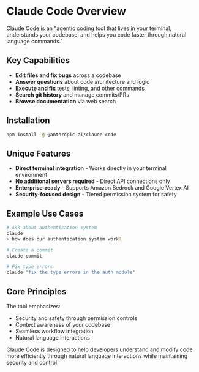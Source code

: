 # Claude Code Overview

Claude Code is an "agentic coding tool that lives in your terminal, understands your codebase, and helps you code faster through natural language commands."

## Key Capabilities

- **Edit files and fix bugs** across a codebase
- **Answer questions** about code architecture and logic
- **Execute and fix** tests, linting, and other commands
- **Search git history** and manage commits/PRs
- **Browse documentation** via web search

## Installation

```bash
npm install -g @anthropic-ai/claude-code
```

## Unique Features

- **Direct terminal integration** - Works directly in your terminal environment
- **No additional servers required** - Direct API connections only
- **Enterprise-ready** - Supports Amazon Bedrock and Google Vertex AI
- **Security-focused design** - Tiered permission system for safety

## Example Use Cases

```bash
# Ask about authentication system
claude
> how does our authentication system work?

# Create a commit
claude commit

# Fix type errors
claude "fix the type errors in the auth module"
```

## Core Principles

The tool emphasizes:
- Security and safety through permission controls
- Context awareness of your codebase
- Seamless workflow integration
- Natural language interactions

Claude Code is designed to help developers understand and modify code more efficiently through natural language interactions while maintaining security and control.